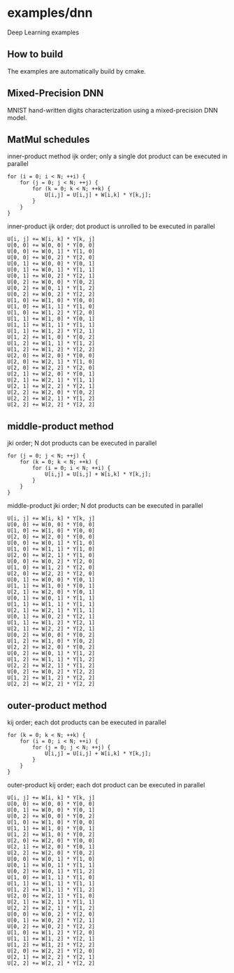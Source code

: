 # examples/dnn

Deep Learning examples

## How to build

The examples are automatically build by cmake.

## Mixed-Precision DNN 

MNIST hand-written digits characterization using a mixed-precision DNN model.

## MatMul schedules

inner-product method
ijk order; only a single dot product can be executed in parallel
```code
for (i = 0; i < N; ++i) {
	for (j = 0; j < N; ++j) {
		for (k = 0; k < N; ++k) {
			U[i,j] = U[i,j] + W[i,k] * Y[k,j];
		}
	}
}
```

inner-product ijk order; dot product is unrolled to be executed in parallel
```text
U[i, j] += W[i, k] * Y[k, j]
U[0, 0] += W[0, 0] * Y[0, 0]
U[0, 0] += W[0, 1] * Y[1, 0]
U[0, 0] += W[0, 2] * Y[2, 0]
U[0, 1] += W[0, 0] * Y[0, 1]
U[0, 1] += W[0, 1] * Y[1, 1]
U[0, 1] += W[0, 2] * Y[2, 1]
U[0, 2] += W[0, 0] * Y[0, 2]
U[0, 2] += W[0, 1] * Y[1, 2]
U[0, 2] += W[0, 2] * Y[2, 2]
U[1, 0] += W[1, 0] * Y[0, 0]
U[1, 0] += W[1, 1] * Y[1, 0]
U[1, 0] += W[1, 2] * Y[2, 0]
U[1, 1] += W[1, 0] * Y[0, 1]
U[1, 1] += W[1, 1] * Y[1, 1]
U[1, 1] += W[1, 2] * Y[2, 1]
U[1, 2] += W[1, 0] * Y[0, 2]
U[1, 2] += W[1, 1] * Y[1, 2]
U[1, 2] += W[1, 2] * Y[2, 2]
U[2, 0] += W[2, 0] * Y[0, 0]
U[2, 0] += W[2, 1] * Y[1, 0]
U[2, 0] += W[2, 2] * Y[2, 0]
U[2, 1] += W[2, 0] * Y[0, 1]
U[2, 1] += W[2, 1] * Y[1, 1]
U[2, 1] += W[2, 2] * Y[2, 1]
U[2, 2] += W[2, 0] * Y[0, 2]
U[2, 2] += W[2, 1] * Y[1, 2]
U[2, 2] += W[2, 2] * Y[2, 2]
```

## middle-product method

jki order; N dot products can be executed in parallel
```code
for (j = 0; j < N; ++j) {
	for (k = 0; k < N; ++k) {
		for (i = 0; i < N; ++i) {
			U[i,j] = U[i,j] + W[i,k] * Y[k,j];
		}
	}
}
```

middle-product jki order; N dot products can be executed in parallel
```text
U[i, j] += W[i, k] * Y[k, j]
U[0, 0] += W[0, 0] * Y[0, 0]
U[1, 0] += W[1, 0] * Y[0, 0]
U[2, 0] += W[2, 0] * Y[0, 0]
U[0, 0] += W[0, 1] * Y[1, 0]
U[1, 0] += W[1, 1] * Y[1, 0]
U[2, 0] += W[2, 1] * Y[1, 0]
U[0, 0] += W[0, 2] * Y[2, 0]
U[1, 0] += W[1, 2] * Y[2, 0]
U[2, 0] += W[2, 2] * Y[2, 0]
U[0, 1] += W[0, 0] * Y[0, 1]
U[1, 1] += W[1, 0] * Y[0, 1]
U[2, 1] += W[2, 0] * Y[0, 1]
U[0, 1] += W[0, 1] * Y[1, 1]
U[1, 1] += W[1, 1] * Y[1, 1]
U[2, 1] += W[2, 1] * Y[1, 1]
U[0, 1] += W[0, 2] * Y[2, 1]
U[1, 1] += W[1, 2] * Y[2, 1]
U[2, 1] += W[2, 2] * Y[2, 1]
U[0, 2] += W[0, 0] * Y[0, 2]
U[1, 2] += W[1, 0] * Y[0, 2]
U[2, 2] += W[2, 0] * Y[0, 2]
U[0, 2] += W[0, 1] * Y[1, 2]
U[1, 2] += W[1, 1] * Y[1, 2]
U[2, 2] += W[2, 1] * Y[1, 2]
U[0, 2] += W[0, 2] * Y[2, 2]
U[1, 2] += W[1, 2] * Y[2, 2]
U[2, 2] += W[2, 2] * Y[2, 2]
```

## outer-product method

kij order; each dot products can be executed in parallel
```code
for (k = 0; k < N; ++k) {
	for (i = 0; i < N; ++i) {
		for (j = 0; j < N; ++j) {
			U[i,j] = U[i,j] + W[i,k] * Y[k,j];
		}
	}
}
```

outer-product kij order; each dot product can be executed in parallel
```text
U[i, j] += W[i, k] * Y[k, j]
U[0, 0] += W[0, 0] * Y[0, 0]
U[0, 1] += W[0, 0] * Y[0, 1]
U[0, 2] += W[0, 0] * Y[0, 2]
U[1, 0] += W[1, 0] * Y[0, 0]
U[1, 1] += W[1, 0] * Y[0, 1]
U[1, 2] += W[1, 0] * Y[0, 2]
U[2, 0] += W[2, 0] * Y[0, 0]
U[2, 1] += W[2, 0] * Y[0, 1]
U[2, 2] += W[2, 0] * Y[0, 2]
U[0, 0] += W[0, 1] * Y[1, 0]
U[0, 1] += W[0, 1] * Y[1, 1]
U[0, 2] += W[0, 1] * Y[1, 2]
U[1, 0] += W[1, 1] * Y[1, 0]
U[1, 1] += W[1, 1] * Y[1, 1]
U[1, 2] += W[1, 1] * Y[1, 2]
U[2, 0] += W[2, 1] * Y[1, 0]
U[2, 1] += W[2, 1] * Y[1, 1]
U[2, 2] += W[2, 1] * Y[1, 2]
U[0, 0] += W[0, 2] * Y[2, 0]
U[0, 1] += W[0, 2] * Y[2, 1]
U[0, 2] += W[0, 2] * Y[2, 2]
U[1, 0] += W[1, 2] * Y[2, 0]
U[1, 1] += W[1, 2] * Y[2, 1]
U[1, 2] += W[1, 2] * Y[2, 2]
U[2, 0] += W[2, 2] * Y[2, 0]
U[2, 1] += W[2, 2] * Y[2, 1]
U[2, 2] += W[2, 2] * Y[2, 2]
```
